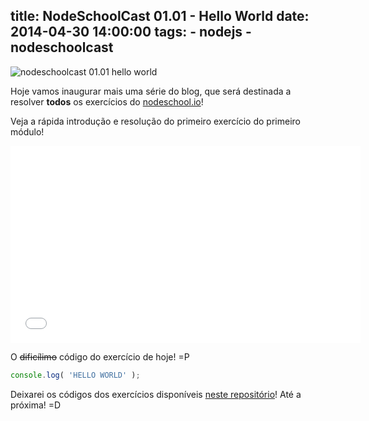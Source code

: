 title: NodeSchoolCast 01.01 - Hello World
date: 2014-04-30 14:00:00
tags: 
	- nodejs
	- nodeschoolcast
---

![nodeschoolcast 01.01 hello world](http://i.imgur.com/RsRdJr8.png)

Hoje vamos inaugurar mais uma série do blog, que será destinada a resolver **todos** os exercícios do [nodeschool.io](http://nodeschool.io/)!

Veja a rápida introdução e resolução do primeiro exercício do primeiro módulo!

<iframe width="560" height="315" src="//www.youtube.com/embed/j4u0Rul_X60" frameborder="0" allowfullscreen></iframe>

O <del>dificílimo</del> código do exercício de hoje! =P

```js
console.log( 'HELLO WORLD' );
```

Deixarei os códigos dos exercícios disponíveis [neste repositório](https://github.com/ericdouglas/nodeschoolcast)! Até a próxima! =D